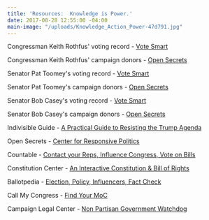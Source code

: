 ```yaml
---
title: 'Resources:  Knowledge is Power.'
date: 2017-08-28 12:55:00 -04:00
main-image: "/uploads/Knowledge_Action_Power-47d791.jpg"
---
```


Congressman Keith Rothfus' voting record - [Vote Smart](https://votesmart.org/candidate/key-votes/119466/keith-rothfus#.WaRLViiGNPa)

Congressman Keith Rothfus' campaign donors - [Open Secrets](http://www.opensecrets.org/members-of-congress/summary?cid=N00031253&cycle=2018&type=C)

Senator Pat Toomey's voting record - [Vote Smart](https://votesmart.org/candidate/key-votes/24096/pat-toomey#.WaRMQCiGNPY)

Senator Pat Toomey's campaign donors - [Open Secrets](http://www.opensecrets.org/members-of-congress/summary?cid=N00001489&cycle=2018)

Senator Bob Casey's voting record - [Vote Smart](https://votesmart.org/candidate/key-votes/2541/bob-casey-jr#.WaXWKsiGNYg)

Senator Bob Casey's campaign donors - [Open Secrets](https://www.opensecrets.org/members-of-congress/summary?cid=N00027503&cycle=2014)

Indivisible Guide - [A Practical Guide to Resisting the Trump Agenda](https://www.indivisibleguide.com/)

Open Secrets - [Center for Responsive Politics](https://www.opensecrets.org/)

Countable - [Contact your Reps, Influence Congress, Vote on Bills](https://www.google.com/url?sa=t&rct=j&q=&esrc=s&source=web&cd=2&cad=rja&uact=8&ved=0ahUKEwiSg5704_rVAhWBlxoKHfB9CIIQFgg7MAE&url=https%3A%2F%2Fwww.countable.us%2F&usg=AFQjCNEd_Ftweaqj-lMX3r1MFfDcqDLSfg)

Constitution Center - [An Interactive Constitution & Bill of Rights](https://constitutioncenter.org/interactive-constitution)

Ballotpedia - [Election, Policy, Influencers, Fact Check](https://www.ballotpedia.org/Main_Page)

Call My Congress - [Find Your MoC](https://www.callmycongress.com/)

Campaign Legal Center - [Non Partisan Government Watchdog](http://www.campaignlegalcenter.org/)